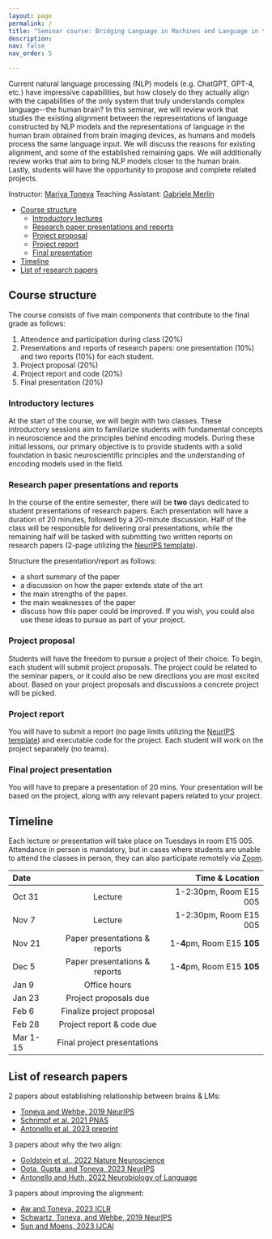 ```yaml
---
layout: page
permalink: /
title: "Seminar course: Bridging Language in Machines and Language in the Brain"
description: 
nav: false
nav_order: 5

---
```


Current natural language processing (NLP) models (e.g. ChatGPT, GPT-4, etc.) have impressive capabilities, but how closely do they actually align with the capabilities of the only system that truly understands complex language--the human brain? In this seminar, we will review work that studies the existing alignment between the representations of language constructed by NLP models and the representations of language in the human brain obtained from brain imaging devices, as humans and models process the same language input. We will discuss the reasons for existing alignment, and some of the established remaining gaps. We will additionally review works that aim to bring NLP models closer to the human brain. Lastly, students will have the opportunity to propose and complete related projects.

Instructor: [Mariya Toneva](https://mtoneva.com/)
Teaching Assistant: [Gabriele Merlin](https://gab709.github.io/)

- [Course structure](#course-structure)
  - [Introductory lectures](#introductory-lectures)
  - [Research paper presentations and reports](#research-paper-presentations-and-reports)
  - [Project proposal](#project-proposal)
  - [Project report](#project-report)
  - [Final presentation](#final-presentation)
- [Timeline](#timeline)
- [List of research papers](#list-of-research-papers)


## Course structure

The course consists of five main components that contribute to the final grade as follows: 
  1. Attendence and participation during class (20%)
  2. Presentations and reports of research papers: one presentation (10%) and two reports (10%) for each student.
  3. Project proposal (20%)
  4. Project report and code (20%)
  5. Final presentation (20%)

### Introductory lectures
At the start of the course, we will begin with two classes. These introductory sessions aim to familiarize students with fundamental concepts in neuroscience and the principles behind encoding models. During these initial lessons, our primary objective is to provide students with a solid foundation in basic neuroscientific principles and the understanding of encoding models used in the field.

### Research paper presentations and reports
In the course of the entire semester, there will be **two** days dedicated to student presentations of research papers. Each presentation will have a duration of 20 minutes, followed by a 20-minute discussion. Half of the class will be responsible for delivering oral presentations, while the remaining half will be tasked with submitting two written reports on research papers (2-page utilizing the [NeurIPS template](https://www.overleaf.com/latex/templates/neurips-2021-ai-for-science-workshop/mqdhgfxfxkgn)). 

Structure the presentation/report as follows:
  - a short summary of the paper
  - a discussion on how the paper extends state of the art
  - the main strengths of the paper.
  - the main weaknesses of the paper
  - discuss how this paper could be improved.
If you wish, you could also use these ideas to pursue as part of your project.

### Project proposal
Students will have the freedom to pursue a project of their choice. To begin, each student will submit project proposals. The project could be related to the seminar papers, or it could also be new directions you are most excited about. Based on your project proposals and discussions a concrete project will be picked. 

### Project report
You will have to submit a report (no page limits utilizing the [NeurIPS template](https://www.overleaf.com/latex/templates/neurips-2021-ai-for-science-workshop/mqdhgfxfxkgn)) and executable code for the project. Each student will work on the project separately (no teams).

### Final project presentation
You will have to prepare a presentation of 20 mins. Your presentation will be based on the project, along with any relevant papers related to your project.

## Timeline
Each lecture or presentation will take place on Tuesdays in room E15 005. Attendance in person is mandatory, but in cases where students are unable to attend the classes in person, they can also participate remotely via [Zoom](http://...).

| Date |  | Time & Location |
| :----------- | :------------: | ------------: |
| Oct 31      | Lecture       | 1-2:30pm, Room E15 005        |
| Nov 7       | Lecture       | 1-2:30pm, Room E15 005       |
| Nov 21       | Paper presentations & reports      | 1-**4**pm, Room E15 **105**       |
| Dec 5       | Paper presentations & reports        | 1-**4**pm, Room E15 **105**       |
| Jan 9       | Office hours       |        |
| Jan 23       | Project proposals due       |        |
| Feb 6       | Finalize project proposal       |        |
| Feb 28       | Project report & code due       |        |
| Mar 1-15       | Final project presentations       |        |

## List of research papers
2 papers about establishing relationship between brains & LMs:
  - [Toneva and Wehbe, 2019 NeurIPS](https://proceedings.neurips.cc/paper_files/paper/2019/file/749a8e6c231831ef7756db230b4359c8-Paper.pdf)
  - [Schrimpf et al. 2021 PNAS](https://www.pnas.org/doi/10.1073/pnas.2105646118)
  - [Antonello et al. 2023 preprint](https://arxiv.org/pdf/2305.11863.pdf)

3 papers about why the two align:
  - [Goldstein et al., 2022 Nature Neuroscience](https://www.nature.com/articles/s41593-022-01026-4)
  - [Oota, Gupta, and Toneva, 2023 NeurIPS](https://arxiv.org/pdf/2212.08094.pdf)
  - [Antonello and Huth, 2022 Neurobiology of Language](https://direct.mit.edu/nol/article-pdf/doi/10.1162/nol_a_00087/2057101/nol_a_00087.pdf)

3 papers about improving the alignment:
  - [Aw and Toneva, 2023 ICLR](https://openreview.net/pdf?id=KzkLAE49H9b)
  - [Schwartz, Toneva, and Wehbe, 2019 NeurIPS](https://proceedings.neurips.cc/paper_files/paper/2019/file/2b8501af7b64d1aaae7dd832805f0709-Paper.pdf)
  - [Sun and Moens, 2023 IJCAI](https://www.ijcai.org/proceedings/2023/0577.pdf)



